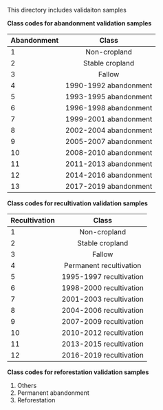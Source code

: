 This directory includes validaiton samples

**Class	codes for abandonment validation samples**

| Abandonment        | Class           |
| ------------- |:-------------:|
| 1      | Non-cropland |
| 2      | Stable cropland      |
| 3 | Fallow      |
| 4 | 1990-1992 abandonment      |
| 5 | 1993-1995 abandonment      |
| 6 | 1996-1998 abandonment      |
| 7 | 1999-2001 abandonment      |
| 8 | 2002-2004 abandonment      |
| 9 | 2005-2007 abandonment      |
| 10 | 2008-2010 abandonment      |
| 11 | 2011-2013 abandonment      |
| 12 | 2014-2016 abandonment      |
| 13 | 2017-2019 abandonment      |

**Class	codes for recultivation validation samples**

| Recultivation        | Class           |
| ------------- |:-------------:|
| 1      | Non-cropland |
| 2      | Stable cropland      |
| 3 | Fallow      |
| 4 | Permanent recultivation      |
| 5 | 1995-1997 recultivation     |
| 6 | 1998-2000 recultivation      |
| 7 | 2001-2003 recultivation      |
| 8 | 2004-2006 recultivation     |
| 9 | 2007-2009 recultivation      |
| 10 | 2010-2012 recultivation      |
| 11 | 2013-2015 recultivation     |
| 12 | 2016-2019 recultivation      |


**Class	codes for reforestation validation samples**
1. Others
2. Permanent abandonment
3. Reforestation

